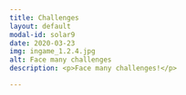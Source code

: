 ```yaml
---
title: Challenges
layout: default
modal-id: solar9
date: 2020-03-23
img: ingame_1.2.4.jpg
alt: Face many challenges
description: <p>Face many challenges!</p>

---
```

